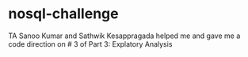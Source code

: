 # nosql-challenge

TA Sanoo Kumar and Sathwik Kesappragada helped me and gave me a code direction on # 3 of Part 3: Explatory Analysis

